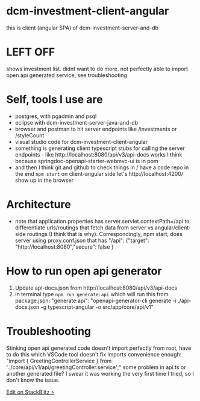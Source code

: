 # dcm-investment-client-angular
this is client (angular SPA) of dcm-investment-server-and-db

# LEFT OFF
shows investment list. didnt want to do more. not perfectly able to import open api generated service, see troubleshooting

# Self, tools I use are
* postgres, with pgadmin and psql
* eclipse with dcm-investment-server-java-and-db
* browser and postman to hit server endpoints like /investments or /styleCount
* visual studio code for dcm-investment-client-angular
* something is generating client typescript stubs for calling the server endpoints - like http://localhost:8080/api/v3/api-docs works I think because springdoc-openapi-starter-webmvc-ui is in pom
* and then I think git and github to check things in / have a code repo
in the end `npm start` on client-angular side let's http://localhost:4200/ show up in the browser

# Architecture
* note that application.properties has server.servlet.contextPath=/api to differentiate urls/routings that fetch data from server vs angular/client-side routings (I think that is why). Correspondingly, npm start, does server using proxy.conf.json that has "/api": {"target": "http://localhost:8080","secure": false }

# How to run open api generator
1. Update api-docs.json from http://localhost:8080/api/v3/api-docs
2. in terminal type `npm run generate:api` which will run this from package.json: "generate:api": "openapi-generator-cli generate -i ./api-docs.json -g typescript-angular -o src/app/core/api/v1"

# Troubleshooting
Stinking open api generated code doesn't import perfectly from root, have to do this which VSCode tool doesn't fix imports convenience enough: "import { GreetingControllerService } from '../core/api/v1/api/greetingController.service';" some problem in api.ts or another generated file? I swear it was working the very first time I tried, so I don't know the issue.


[Edit on StackBlitz ⚡️](https://stackblitz.com/edit/yvbic7)